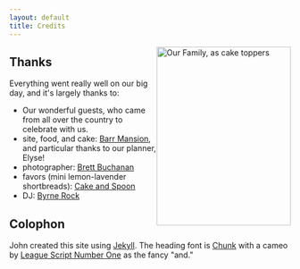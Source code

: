 ```yaml
---
layout: default
title: Credits
---
```


<div style="float:right;">
<a href="http://www.flickr.com/photos/duelin_markers/9236406472/" title="Our Family, as cake toppers by duelin markers, on Flickr"><img src="http://farm8.staticflickr.com/7330/9236406472_c7d2654193_n.jpg" width="240" height="320" alt="Our Family, as cake toppers"></a>
</div>

## Thanks

Everything went really well on our big day, and it's largely thanks to:

* Our wonderful guests, who came from all over the country to celebrate with us.
* site, food, and cake:
  [Barr Mansion](http://www.barrmansion.com/),
  and particular thanks to our planner, Elyse!
* photographer:
  [Brett Buchanan](http://www.brettbuchanan.com/)
* favors (mini lemon-lavender shortbreads):
  [Cake and Spoon](http://cakeandspoon.com/)
* DJ:
  [Byrne Rock](http://www.byrnerock.com/)

## Colophon

John created this site using [Jekyll](http://jekyllrb.com/).
The heading font is [Chunk](http://www.theleagueofmoveabletype.com/chunk)
with a cameo by
[League Script Number One](http://www.theleagueofmoveabletype.com/league-script-number-one)
as the fancy "and."
